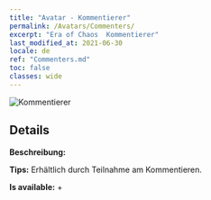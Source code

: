 ```yaml
---
title: "Avatar - Kommentierer"
permalink: /Avatars/Commenters/
excerpt: "Era of Chaos  Kommentierer"
last_modified_at: 2021-06-30
locale: de
ref: "Commenters.md"
toc: false
classes: wide
---
```

 ![Kommentierer](/images/a/avatarFrame_14.png)

## Details

 **Beschreibung:**  

 **Tips:** Erhältlich durch Teilnahme am Kommentieren. 

 **Is available:**  + 

